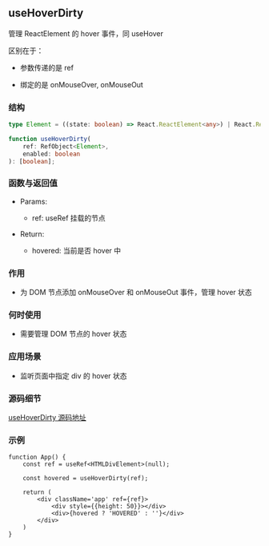 ## useHoverDirty

管理 ReactElement 的 hover 事件，同 useHover

区别在于：

- 参数传递的是 ref

- 绑定的是 onMouseOver, onMouseOut

### 结构

```ts
type Element = ((state: boolean) => React.ReactElement<any>) | React.ReactElement<any>;

function useHoverDirty(
    ref: RefObject<Element>,
    enabled: boolean
): [boolean];
```

### 函数与返回值

- Params:

    - ref: useRef 挂载的节点

- Return:

    - hovered: 当前是否 hover 中

### 作用

- 为 DOM 节点添加 onMouseOver 和 onMouseOut 事件，管理 hover 状态

### 何时使用

- 需要管理 DOM 节点的 hover 状态

### 应用场景

- 监听页面中指定 div 的 hover 状态

### 源码细节

[useHoverDirty 源码地址](https://github.com/streamich/react-use/blob/master/src/useHoverDirty.ts)

### 示例

```tsx
function App() {
    const ref = useRef<HTMLDivElement>(null);

    const hovered = useHoverDirty(ref);

    return (
        <div className='app' ref={ref}>
            <div style={{height: 50}}></div>
            <div>{hovered ? 'HOVERED' : ''}</div>
        </div>
    )
}
```
